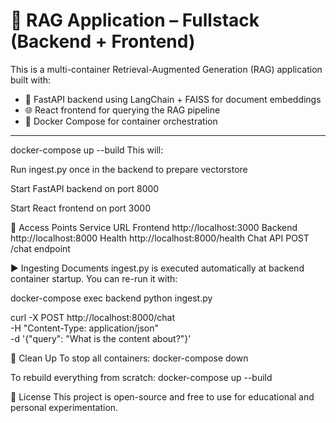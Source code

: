 # 🧠 RAG Application – Fullstack (Backend + Frontend)

This is a multi-container Retrieval-Augmented Generation (RAG) application built with:

- 🧩 FastAPI backend using LangChain + FAISS for document embeddings
- 🌐 React frontend for querying the RAG pipeline
- 🐳 Docker Compose for container orchestration

---



docker-compose up --build
This will:

Run ingest.py once in the backend to prepare vectorstore

Start FastAPI backend on port 8000

Start React frontend on port 3000

🔗 Access Points
Service	URL
Frontend	http://localhost:3000
Backend	http://localhost:8000
Health	http://localhost:8000/health
Chat API	POST /chat endpoint

▶️ Ingesting Documents
ingest.py is executed automatically at backend container startup. You can re-run it with:


docker-compose exec backend python ingest.py

curl -X POST http://localhost:8000/chat \
  -H "Content-Type: application/json" \
  -d '{"query": "What is the content about?"}'


🧼 Clean Up
To stop all containers:
docker-compose down


To rebuild everything from scratch:
docker-compose up --build


📃 License
This project is open-source and free to use for educational and personal experimentation.
